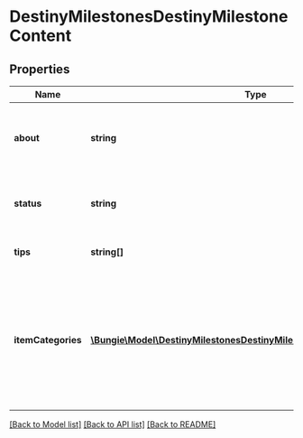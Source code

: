 # DestinyMilestonesDestinyMilestoneContent

## Properties
Name | Type | Description | Notes
------------ | ------------- | ------------- | -------------
**about** | **string** | The \&quot;About this Milestone\&quot; text from the Firehose. | [optional] 
**status** | **string** | The Current Status of the Milestone, as driven by the Firehose. | [optional] 
**tips** | **string[]** | A list of tips, provided by the Firehose. | [optional] 
**itemCategories** | [**\Bungie\Model\DestinyMilestonesDestinyMilestoneContentItemCategory[]**](DestinyMilestonesDestinyMilestoneContentItemCategory.md) | If DPS has defined items related to this Milestone, they can categorize those items in the Firehose. That data will then be returned as item categories here. | [optional] 

[[Back to Model list]](../README.md#documentation-for-models) [[Back to API list]](../README.md#documentation-for-api-endpoints) [[Back to README]](../README.md)


